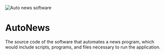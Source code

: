 ![Auto news software](https://i.imgur.com/jAVTDZj.png)
# AutoNews
The source code of the software that automates a news program, which would include scripts, programs, and files necessary to run the application.
